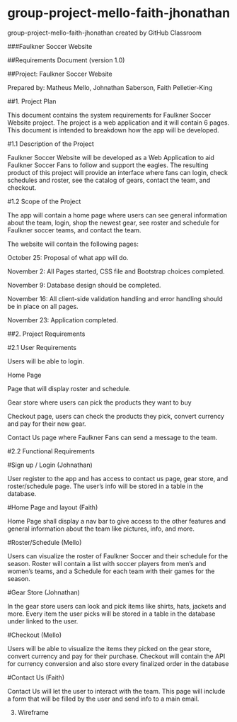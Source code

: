 # group-project-mello-faith-jhonathan
group-project-mello-faith-jhonathan created by GitHub Classroom


###Faulkner Soccer Website 

##Requirements Document (version 1.0) 

 

##Project: Faulkner Soccer Website 

Prepared by: Matheus Mello, Johnathan Saberson, Faith Pelletier-King 

 

 

##1. Project Plan 

This document contains the system requirements for Faulkner Soccer Website project. 
The project is a web application and it will contain 6 pages. This document is intended to breakdown how the app will be developed. 

 

#1.1 Description of the Project 

 

Faulkner Soccer Website will be developed as a Web Application to aid Faulkner Soccer Fans to follow and support the eagles. 
The resulting product of this project will provide an interface where fans can login, check schedules and roster, see the catalog of gears, contact the team, and checkout. 

 

#1.2 Scope of the Project 

 

The app will contain a home page where users can see general information about the team, login, shop the newest gear, see roster and schedule for Faulkner soccer teams, and contact the team. 

The website will contain the following pages: 

 

October 25: Proposal of what app will do. 

November 2: All Pages started, CSS file and Bootstrap choices completed. 

November 9: Database design should be completed. 

November 16: All client-side validation handling and error handling should be in place on all pages.   

November 23: Application completed. 

 

 

##2. Project Requirements  

 

#2.1 User Requirements 

 

Users will be able to login. 

Home Page 

Page that will display roster and schedule. 

Gear store where users can pick the products they want to buy 

Checkout page, users can check the products they pick, convert currency and pay for their new gear. 

Contact Us page where Faulkner Fans can send a message to the team. 

 

#2.2 Functional Requirements 

 

#Sign up / Login (Johnathan) 

User register to the app and has access to contact us page, gear store, and roster/schedule page. The user’s info will be stored in a table in the database. 


#Home Page and layout (Faith) 

Home Page shall display a nav bar to give access to the other features and general information about the team like pictures, info, and more. 


#Roster/Schedule (Mello) 

Users can visualize the roster of Faulkner Soccer and their schedule for the season. Roster will contain a list with soccer players from men’s and women’s teams, and a Schedule for each team with their games for the season. 

 

#Gear Store (Johnathan) 

In the gear store users can look and pick items like shirts, hats, jackets and more. Every item the user picks will be stored in a table in the database under linked to the user.  

 

#Checkout (Mello) 

Users will be able to visualize the items they picked on the gear store, convert currency and pay for their purchase. Checkout will contain the API for currency conversion and also store every finalized order in the database 

 

#Contact Us (Faith) 

Contact Us will let the user to interact with the team. This page will include a form that will be filled by the user and send info to a main email. 

 
3. Wireframe 

 

 

 

 

 

 

 

